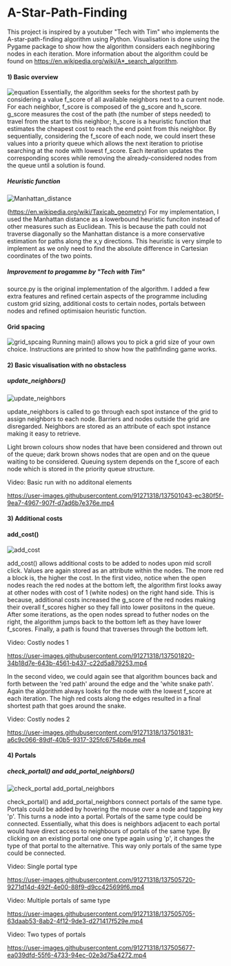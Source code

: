 # A-Star-Path-Finding

This project is inspired by a youtuber "Tech with Tim" who implements the A-star-path-finding algorithm using Python. Visualisation is done using the Pygame package to show how the algorithm considers each negihboring nodes in each iteration. More information about the algorithm could be found on https://en.wikipedia.org/wiki/A*_search_algorithm.

#### 1) Basic overview
![equation](https://user-images.githubusercontent.com/91271318/137495297-7b3dde30-8212-4182-bf15-2be5a79811eb.png)
Essentially, the algorithm seeks for the shortest path by considering a value f_score of all available neighbors next to a current node. For each neighbor, f_score is composed of the g_score and h_score. g_score measures the cost of the path (the number of steps needed) to travel from the start to this neighbor; h_score is a heuristic function that estimates the cheapest cost to reach the end point from this neighbor. By sequentially, considering the f_score of each node, we could insert these values into a priority queue which allows the next iteration to priotise searching at the node with lowest f_score. Each iteration updates the corresponding scores while removing the already-considered nodes from the queue until a solution is found. 

##### Heuristic function
![Manhattan_distance](https://user-images.githubusercontent.com/91271318/137496871-1b7b3446-afb1-465c-9230-c9e8fd46c85c.png)

(https://en.wikipedia.org/wiki/Taxicab_geometry)
For my implementation, I used the Manhattan distance as a lowerbound heuristic funciton instead of other measures such as Euclidean. This is because the path could not traverse diagonally so the Manhattan distance is a more conservative estimation for paths along the x,y directions. This heuristic is very simple to implement as we only need to find the absolute difference in Cartesian coordinates of the two points. 

##### Improvement to progamme by "Tech with Tim"
source.py is the original implementation of the algorithm. I added a few extra features and refined certain aspects of the programme including custom grid sizing, additional costs to certain nodes, portals between nodes and refined optimisaion heuristic function.

#### Grid spacing
![grid_spcaing](https://user-images.githubusercontent.com/91271318/137500839-105d0726-c39f-469f-9606-ba1df9ae3758.png)
Running main() allows you to pick a grid size of your own choice. Instructions are printed to show how the pathfinding game works.

#### 2) Basic visualisation with no obstacless
##### update_neighbors()
![update_neighbors](https://user-images.githubusercontent.com/91271318/137501410-33db8d7c-12c9-40c0-a28d-9c65e1112ae9.png)

update_neighbors is called to go through each spot instance of the grid to assign neighbors to each node. Barriers and nodes outside the grid are disregarded. Neighbors are stored as an attribute of each spot instance making it easy to retrieve.

Light brown colours show nodes that have been considered and thrown out of the queue; dark brown shows nodes that are open and on the queue waiting to be considered. Queuing system depends on the f_score of each node which is stored in the priority queue structure. 

Video: Basic run with no additonal elements

https://user-images.githubusercontent.com/91271318/137501043-ec380f5f-9ea7-4967-907f-d7ad6b7e376e.mp4

#### 3) Additional costs
#### add_cost()
![add_cost](https://user-images.githubusercontent.com/91271318/137504502-2a0061b9-400e-4092-854e-70896bcc8bca.png)

add_cost() allows additional costs to be added to nodes upon mid scroll click. Values are again stored as an attribute within the nodes. The more red a block is, the higher the cost. In the first video, notice when the open nodes reach the red nodes at the bottom left, the algorithm first looks away at other nodes with cost of 1 (white nodes) on the right hand side. This is because, additional costs increased the g_score of the red nodes making their overall f_scores higher so they fall into lower posiitons in the queue. After some iterations, as the open nodes spread to futher nodes on the right, the algorithm jumps back to the bottom left as they have lower f_scores. Finally, a path is found that traverses through the bottom left.

Video: Costly nodes 1

https://user-images.githubusercontent.com/91271318/137501820-34b18d7e-643b-4561-b437-c22d5a879253.mp4

In the second video, we could again see that algorithm bounces back and forth between the 'red path' around the edge and the 'white snake path'. Again the algorithm always looks for the node with the lowest f_score at each iteration. The high red costs along the edges resulted in a final shortest path that goes around the snake.

Video: Costly nodes 2

https://user-images.githubusercontent.com/91271318/137501831-a6c9c066-89df-40b5-9317-325fc6754b6e.mp4

#### 4) Portals
##### check_portal() and add_portal_neighbors()
![check_portal add_portal_neighbors](https://user-images.githubusercontent.com/91271318/137505099-a70aab4c-9ad5-4f99-ad9c-89898e5928ab.png)

check_portal() and add_portal_neighbors connect portals of the same type. Portals could be added by hovering the mouse over a node and tapping key 'p'. This turns a node into a portal. Portals of the same type could be connected. Essentially, what this does is neighbors adjacent to each portal would have direct access to neighbours of portals of the same type. By clicking on an existing portal one one type again using 'p', it changes the type of that portal to the alternative. This way only portals of the same type could be connected.

Video: Single portal type

https://user-images.githubusercontent.com/91271318/137505720-9271d14d-492f-4e00-88f9-d9cc425699f6.mp4

Video: Multiple portals of same type

https://user-images.githubusercontent.com/91271318/137505705-63daab53-8ab2-4f12-9de3-d271417f529e.mp4

Video: Two types of portals

https://user-images.githubusercontent.com/91271318/137505677-ea039dfd-55f6-4733-94ec-02e3d75a4272.mp4







